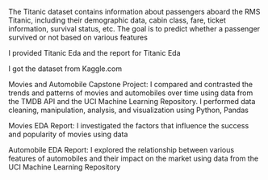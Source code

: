 The Titanic dataset contains information about passengers aboard the RMS Titanic, including their demographic data, cabin class, fare, ticket information, survival status, etc. The goal is to predict whether a passenger survived or not based on various features

I provided Titanic Eda and the report for Titanic Eda

I got the dataset from Kaggle.com 

Movies and Automobile Capstone Project: I compared and contrasted the trends and patterns of movies and automobiles over time using data from the TMDB API and the UCI Machine Learning Repository. I performed data cleaning, manipulation, analysis, and visualization using Python, Pandas

Movies EDA Report: I investigated the factors that influence the success and popularity of movies using data

Automobile EDA Report: I explored the relationship between various features of automobiles and their impact on the market using data from the UCI Machine Learning Repository
